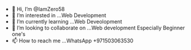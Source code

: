 - 👋 Hi, I’m @IamZero58
- 👀 I’m interested in ...Web Development
- 🌱 I’m currently learning ...Web Deveolopment
- 💞️ I’m looking to collaborate on ...Web development Especially Beginner one's  
- 📫 How to reach me ...WhatsApp +971503063530

<!---
IamZero58/IamZero58 is a ✨ special ✨ repository because its `README.md` (this file) appears on your GitHub profile.
You can click the Preview link to take a look at your changes.
--->
